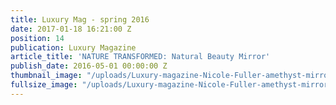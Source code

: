 ```yaml
---
title: Luxury Mag - spring 2016
date: 2017-01-18 16:21:00 Z
position: 14
publication: Luxury Magazine
article_title: 'NATURE TRANSFORMED: Natural Beauty Mirror'
publish_date: 2016-05-01 00:00:00 Z
thumbnail_image: "/uploads/Luxury-magazine-Nicole-Fuller-amethyst-mirror.jpg"
fullsize_image: "/uploads/Luxury-magazine-Nicole-Fuller-amethyst-mirror.jpg"
---
```


